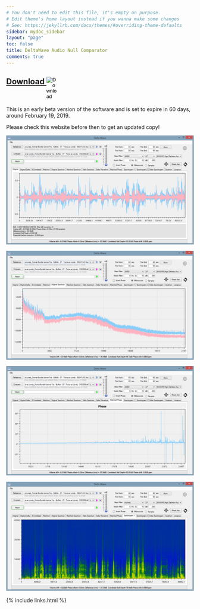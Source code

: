 ```yaml
---
# You don't need to edit this file, it's empty on purpose.
# Edit theme's home layout instead if you wanna make some changes
# See: https://jekyllrb.com/docs/themes/#overriding-theme-defaults
sidebar: mydoc_sidebar
layout: "page"
toc: false
title: DeltaWave Audio Null Comparator
comments: true
---
```


## <a href="DeltaWaveSetup.zip">Download  <input type="image" id="download" alt="Download" src="images/windows-logo.png" width="30" align="top">   </a>

This is an early beta version of the software and is set to expire in 60 days, around February 19, 2019. 

Please check this website before then to get an updated copy!

![waveform](images/img1.png)

![waveform](images/img2.png)

![waveform](images/img3.png)

![waveform](images/img4.png)


{% include links.html %}
